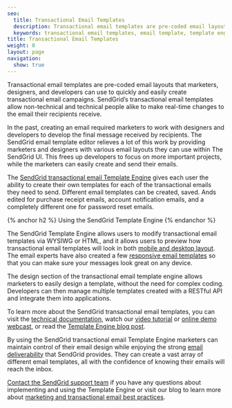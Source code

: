 ```yaml
---
seo:
  title: Transactional Email Templates
  description: Transactional email templates are pre-coded email layouts that anyone can use to easily create and send transactional emails.
  keywords: transactional email templates, email template, template engine
title: Transactional Email Templates
weight: 0
layout: page
navigation:
  show: true
---
```


Transactional email templates are pre-coded email layouts that marketers, designers, and developers can use to quickly and easily create transactional email campaigns. SendGrid’s transactional email templates allow non-technical and technical people alike to make real-time changes to the email their recipients receive.

In the past, creating an email required marketers to work with designers and developers to develop the final message received by recipients. The SendGrid email template editor relieves a lot of this work by providing marketers and designers with various email layouts they can use within The SendGrid UI. This frees up developers to focus on more important projects, while the marketers can easily create and send their emails.

The [SendGrid transactional email Template Engine](https://sendgrid.com/solutions/email-template-engine) gives each user the ability to create their own templates for each of the transactional emails they need to send. Different email templates can be created, saved. Ands edited for purchase receipt emails, account notification emails, and a completely different one for password reset emails.

{% anchor h2 %}
Using the SendGrid Template Engine
{% endanchor %}

The SendGrid Template Engine allows users to modify transactional email templates via WYSIWG or HTML, and it allows users to preview how transactional email templates will look in both [mobile and desktop layout](https://sendgrid.com/blog/5-tips-designing-email-for-mobile/). The email experts have also created a few [responsive email templates](https://sendgrid.com/blog/responsive-templates-make-sure-everyone-can-read-email/) so that you can make sure your messages look great on any device.

The design section of the transactional email template engine allows marketers to easily design a template, without the need for complex coding. Developers can then manage multiple templates created with a RESTful API and integrate them into applications.

To learn more about the SendGrid transactional email templates, you can visit the [technical documentation]({{root_url}}/API_Reference/Web_API_v3/Template_Engine/index.html), watch our [video tutorial]({{root_url}}/VidGrid/template_engine.html) or [online demo webcast](http://go.sendgrid.com/Webcast-SendGrid-Template-Engine-Demo_Registration.html), or read the [Template Engine blog post](https://sendgrid.com/blog/sendgrid-transactional-email-template-engine-announcement/).

By using the SendGrid transactional email Template Engine marketers can maintain control of their email design while enjoying the strong [email deliverability]({{root_url}}/Glossary/email_deliverability.html) that SendGrid provides. They can create a vast array of different email templates, all with the confidence of knowing their emails will reach the inbox.

[Contact the SendGrid support team](https://sendgrid.zendesk.com/hc/en-us) if you have any questions about implementing and using the Template Engine or visit our blog to learn more about [marketing and transactional email best practices](https://sendgrid.com/blog/marketing-and-transactional-email-best-practices-checklist-2/).